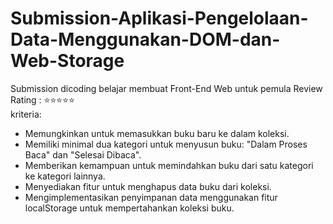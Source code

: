 # Submission-Aplikasi-Pengelolaan-Data-Menggunakan-DOM-dan-Web-Storage
Submission dicoding belajar membuat Front-End Web untuk pemula
Review Rating : ⭐⭐⭐⭐⭐
<br>kriteria:
- Memungkinkan untuk memasukkan buku baru ke dalam koleksi.
- Memiliki minimal dua kategori untuk menyusun buku: "Dalam Proses Baca" dan "Selesai Dibaca".
- Memberikan kemampuan untuk memindahkan buku dari satu kategori ke kategori lainnya.
- Menyediakan fitur untuk menghapus data buku dari koleksi.
- Mengimplementasikan penyimpanan data menggunakan fitur localStorage untuk mempertahankan koleksi buku.